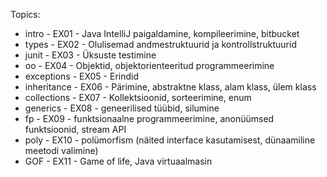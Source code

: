 Topics: 

* intro - EX01 - Java IntelliJ paigaldamine, kompileerimine, bitbucket
* types - EX02 - Olulisemad andmestruktuurid ja kontrollstruktuurid
* junit - EX03 - Üksuste testimine
* oo    - EX04 - Objektid, objektorienteeritud programmeerimine
* exceptions - EX05 - Erindid
* inheritance - EX06 - Pärimine, abstraktne klass, alam klass, ülem klass
* collections - EX07 - Kollektsioonid, sorteerimine, enum
* generics - EX08 - geneerilised tüübid, silumine
* fp - EX09 - funktsionaalne programmeerimine, anonüümsed funktsioonid, stream API
* poly - EX10 - polümorfism (näited interface kasutamisest, dünaamiline meetodi valimine)
* GOF - EX11 - Game of life, Java virtuaalmasin
